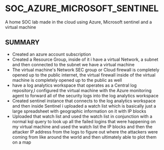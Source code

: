 # SOC_AZURE_MICROSOFT_SENTINEL
A home SOC lab made in the cloud using Azure, Microsoft sentinel and a virtual machine

## SUMMARY
*  Created an azure account subscription
* Created a Resource Group, inside of it i have a virtual Network, a subnet and then connected to the
subnet we have a virtual machine
* The virtual machine's Network SEC group or Cloud firewall is completely opened up to the public internet, the virtual firewall inside of the virtual machine is completely opened up to the public as well
*  have a log analytics workspace that operates as a Central log repository,I configured the virtual machine with the Azure monitoring agent to forward all of the security logs into the log analytics workspace
* Created sentinel instance that connects to the log analytics workspace and then inside Sentinel i uploaded a watch list which is basically just a large spreadsheet with geographic information on it with IP blocks
*  Uploaded that watch list and  used the watch list in conjunction with a normal kql query to look up all the failed logins that were happening on my virtual machine and  used the watch list the IP blocks and then the attacker IP address from the logs to figure out where the attackers were coming from like around the world and then  ultimately able to plot them on a map

